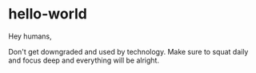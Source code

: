 # hello-world

Hey humans, 

Don't get downgraded and used by technology. Make sure to squat daily and focus deep and everything will be alright.


